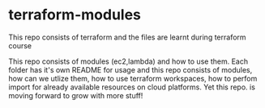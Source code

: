 # terraform-modules
This repo consists of terraform and the files are learnt during terraform course

This repo consists of modules (ec2,lambda) and how to use them. 
Each folder has it's own README for usage and this repo consists of modules, how can we utlize them, how to use terraform workspaces, how to perfom import for already available resources on cloud platforms.
Yet this repo. is moving forward to grow with more stuff!
